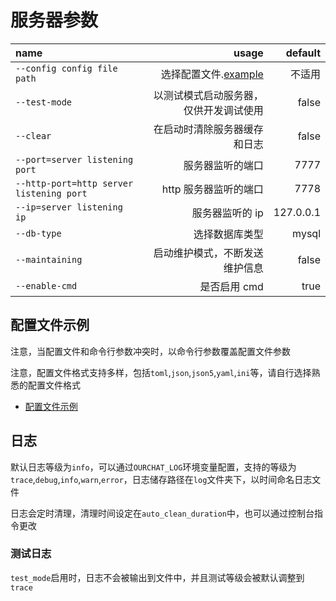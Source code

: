 # 服务器参数

| name                                     |                                  usage |   default |
| :--------------------------------------- | -------------------------------------: | --------: |
| `--config config file path`              |  选择配置文件.[example](#配置文件示例) |    不适用 |
| `--test-mode`                            | 以测试模式启动服务器，仅供开发调试使用 |     false |
| `--clear`                                |           在启动时清除服务器缓存和日志 |     false |
| `--port=server listening port`           |                       服务器监听的端口 |      7777 |
| `--http-port=http server listening port` |                  http 服务器监听的端口 |      7778 |
| `--ip=server listening ip`               |                        服务器监听的 ip | 127.0.0.1 |
| `--db-type`                              |                         选择数据库类型 |     mysql |
| `--maintaining`                          |         启动维护模式，不断发送维护信息 |     false |
| `--enable-cmd`                           |                           是否启用 cmd |      true |

## 配置文件示例

注意，当配置文件和命令行参数冲突时，以命令行参数覆盖配置文件参数

注意，配置文件格式支持多样，包括`toml`,`json`,`json5`,`yaml`,`ini`等，请自行选择熟悉的配置文件格式

- [配置文件示例](https://github.com/SkyUOI/OurChat/tree/main/config)

## 日志

默认日志等级为`info`，可以通过`OURCHAT_LOG`环境变量配置，支持的等级为`trace`,`debug`,`info`,`warn`,`error`，日志储存路径在`log`文件夹下，以时间命名日志文件

日志会定时清理，清理时间设定在`auto_clean_duration`中，也可以通过控制台指令更改

### 测试日志

`test_mode`启用时，日志不会被输出到文件中，并且测试等级会被默认调整到`trace`
